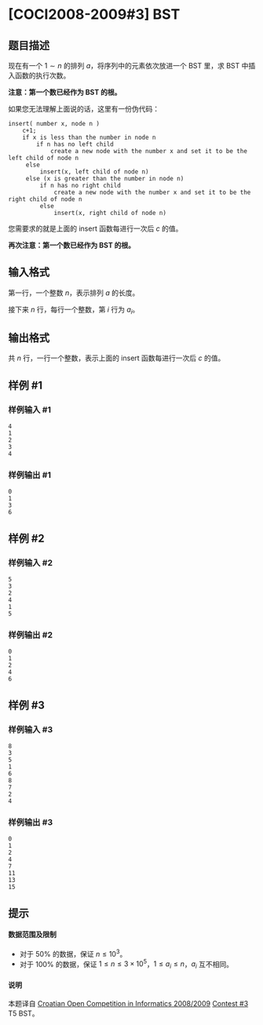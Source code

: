 # [COCI2008-2009#3] BST

## 题目描述

现在有一个 $1\sim n$ 的排列 $a$，将序列中的元素依次放进一个 BST 里，求 BST 中插入函数的执行次数。

**注意：第一个数已经作为 BST 的根。**

如果您无法理解上面说的话，这里有一份伪代码：

```
insert( number x, node n )
    c+1;
    if x is less than the number in node n
        if n has no left child
            create a new node with the number x and set it to be the left child of node n
     else
         insert(x, left child of node n)
     else (x is greater than the number in node n)
         if n has no right child
             create a new node with the number x and set it to be the right child of node n
         else
             insert(x, right child of node n) 
```
您需要求的就是上面的 insert 函数每进行一次后 $c$ 的值。

**再次注意：第一个数已经作为 BST 的根。**

## 输入格式

第一行，一个整数 $n$，表示排列 $a$ 的长度。

接下来 $n$ 行，每行一个整数，第 $i$ 行为 $a_i$。

## 输出格式

共 $n$ 行，一行一个整数，表示上面的 insert 函数每进行一次后 $c$ 的值。

## 样例 #1

### 样例输入 #1
```
4
1
2
3
4
```

### 样例输出 #1

```
0
1
3
6
```

## 样例 #2

### 样例输入 #2
```
5
3
2
4
1
5
```

### 样例输出 #2

```
0
1
2
4
6
```

## 样例 #3

### 样例输入 #3
```
8
3
5
1
6
8
7
2
4
```

### 样例输出 #3

```
0
1
2
4
7
11
13
15
```

## 提示

#### 数据范围及限制
- 对于 $50\%$ 的数据，保证 $n\le 10^3$。
- 对于 $100\%$ 的数据，保证 $1\le n\le 3\times 10^5$，$1\le a_i\le n$，$a_i$ 互不相同。
#### 说明
本题译自 [Croatian Open Competition in Informatics 2008/2009](https://hsin.hr/coci/archive/2008_2009) [Contest #3](https://hsin.hr/coci/archive/2008_2009/contest3_tasks.pdf) T5 BST。 
